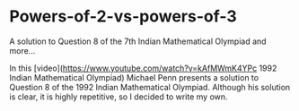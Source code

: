 # Powers-of-2-vs-powers-of-3
A solution to Question 8 of the 7th Indian Mathematical Olympiad and more...

In this [video](https://www.youtube.com/watch?v=kAfMWmK4YPc 1992 Indian Mathematical Olympiad) Michael Penn presents a solution to Question 8 of the 1992 Indian Mathematical Olympiad. Although his solution is clear, it is highly repetitive, so I decided to write my own. 
